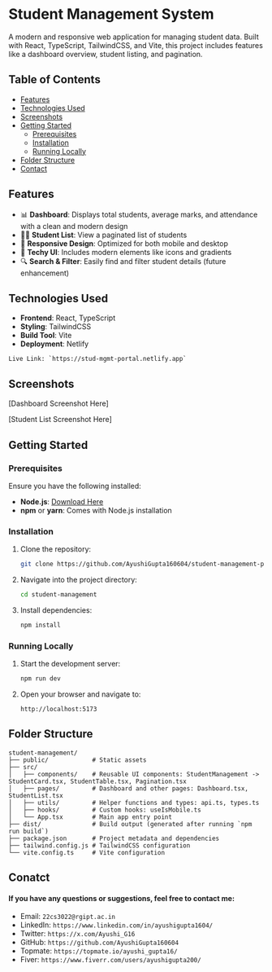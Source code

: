 # Student Management System

A modern and responsive web application for managing student data. Built with React, TypeScript, TailwindCSS, and Vite, this project includes features like a dashboard overview, student listing, and pagination.

## Table of Contents

- [Features](#features)
- [Technologies Used](#technologies-used)
- [Screenshots](#screenshots)
- [Getting Started](#getting-started)
  - [Prerequisites](#prerequisites)
  - [Installation](#installation)
  - [Running Locally](#running-locally)
- [Folder Structure](#folder-structure)
- [Contact](#contact)

## Features

- 📊 **Dashboard**: Displays total students, average marks, and attendance with a clean and modern design
- 🧑‍🎓 **Student List**: View a paginated list of students
- 📱 **Responsive Design**: Optimized for both mobile and desktop
- 🌟 **Techy UI**: Includes modern elements like icons and gradients
- 🔍 **Search & Filter**: Easily find and filter student details (future enhancement)

## Technologies Used

- **Frontend**: React, TypeScript
- **Styling**: TailwindCSS
- **Build Tool**: Vite
- **Deployment**: Netlify
  
``
Live Link: `https://stud-mgmt-portal.netlify.app`
``

## Screenshots

[Dashboard Screenshot Here]

[Student List Screenshot Here]

## Getting Started

### Prerequisites

Ensure you have the following installed:

- **Node.js**: [Download Here](https://nodejs.org/)
- **npm** or **yarn**: Comes with Node.js installation

### Installation

1. Clone the repository:
   ```bash
   git clone https://github.com/AyushiGupta160604/student-management-portal.git
   ```

2. Navigate into the project directory:
   ```bash
   cd student-management
   ```

3. Install dependencies:
   ```bash
   npm install
   ```

### Running Locally

1. Start the development server:
   ```bash
   npm run dev
   ```

2. Open your browser and navigate to:
   ```
   http://localhost:5173
   ```

## Folder Structure

```
student-management/
├── public/            # Static assets
├── src/
│   ├── components/    # Reusable UI components: StudentManagement -> StudentCard.tsx, StudentTable.tsx, Pagination.tsx
│   ├── pages/         # Dashboard and other pages: Dashboard.tsx, StudentList.tsx
│   ├── utils/         # Helper functions and types: api.ts, types.ts
│   ├── hooks/         # Custom hooks: useIsMobile.ts
│   └── App.tsx        # Main app entry point
├── dist/              # Build output (generated after running `npm run build`)
├── package.json       # Project metadata and dependencies
├── tailwind.config.js # TailwindCSS configuration
└── vite.config.ts     # Vite configuration
```

## Conatct
#### If you have any questions or suggestions, feel free to contact me:
- Email: `22cs3022@rgipt.ac.in`
- LinkedIn: `https://www.linkedin.com/in/ayushigupta1604/`
- Twitter: `https://x.com/Ayushi_G16`
- GitHub: `https://github.com/AyushiGupta160604`
- Topmate: `https://topmate.io/ayushi_gupta16/`
- Fiver: `https://www.fiverr.com/users/ayushigupta200/`
